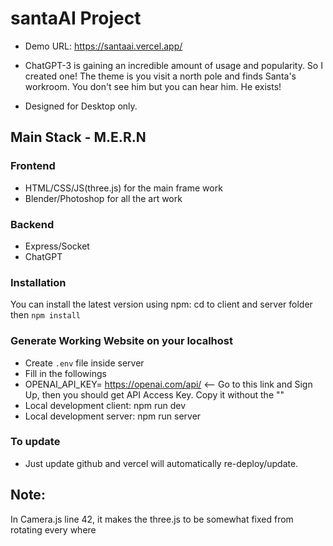 # santaAI Project

- Demo URL: https://santaai.vercel.app/

- ChatGPT-3 is gaining an incredible amount of usage and popularity. So I created one! The theme is you visit a north pole and finds Santa's workroom. You don't see him but you can hear him. He exists!

- Designed for Desktop only.

## Main Stack - M.E.R.N

### Frontend

- HTML/CSS/JS(three.js) for the main frame work
- Blender/Photoshop for all the art work

### Backend

- Express/Socket
- ChatGPT

### Installation

You can install the latest version using npm:
cd to client and server folder then
`npm install`

### Generate Working Website on your localhost

- Create `.env` file inside server
- Fill in the followings
- OPENAI_API_KEY= https://openai.com/api/ <-- Go to this link and Sign Up, then you should get API Access Key. Copy it without the ""
- Local development client:
  npm run dev
- Local development server:
  npm run server

### To update

- Just update github and vercel will automatically re-deploy/update.

## Note:

In Camera.js line 42, it makes the three.js to be somewhat fixed from rotating every where

